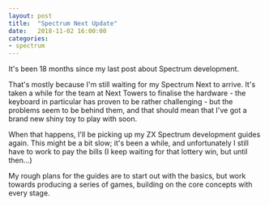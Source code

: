 ```yaml
---
layout: post
title:  "Spectrum Next Update"
date:   2018-11-02 16:00:00
categories:
- spectrum
---
```

It's been 18 months since my last post about Spectrum development.

<!--more-->

That's mostly because I'm still waiting for my Spectrum Next to arrive. It's taken a while
for the team at Next Towers to finalise the hardware - the keyboard in particular has proven
to be rather challenging - but the problems seem to be behind them, and that should mean that
I've got a brand new shiny toy to play with soon.

When that happens, I'll be picking up my ZX Spectrum development guides again. This might be
a bit slow; it's been a while, and unfortunately I still have to work to pay the bills (I keep
waiting for that lottery win, but until then...)

My rough plans for the guides are to start out with the basics, but work towards producing a
series of games, building on the core concepts with every stage.